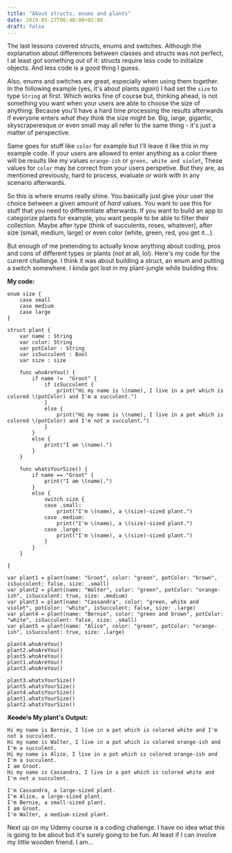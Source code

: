 ```yaml
---
title: "About structs, enums and plants"
date: 2019-05-27T06:48:00+02:00
draft: false
---
```


The last lessons covered structs, enums and switches. Although the explanation about differences between classes and structs was not perfect, I at least got something out of it: structs require less code to initialize objects. And less code is a good thing I guess.

Also, enums and switches are great, especially when using them together. In the following example (yes, it's about plants _again_) I had set the ```size``` to type ```String``` at first. Which works fine of course but, thinking ahead, is not something you want when your users are able to choose the size of anything. Because you'll have a hard time processing the results afterwards if everyone enters _what they think_ the size might be. Big, large, gigantic, skyscraperesque or even small may all refer to the same thing - it's just a matter of perspective.

Same goes for stuff like ```color``` for example but I'll leave it like this in my example code. If your users are allowed to enter anything as a color there will be results like my values ```orange-ish``` or ```green, white and violet```, These values for ```color``` may be correct from your users perspetive. But they are, as mentioned previously, hard to process, evaluate or work with in any scenario afterwards.

So this is where enums really shine. You basically just give your user the choice between a given amount of *hard* values. You want to use this for stuff that you need to differentiate afterwards. If you want to build an app to categorize plants for example, you want people to be able to filter their collection. Maybe after type (think of succulents, roses, whatever), after size (small, medium, large) or even color (white, green, red, you get it...).

But enough of me pretending to actually know anything about coding, pros and cons of different types or plants (not at all, lol). Here's my code for the current challenge. I think it was about building a struct, an enum and putting a switch somewhere. I kinda got lost in my plant-jungle while building this:


**My code:**
```
enum size {
    case small
    case medium
    case large
}

struct plant {
    var name : String
    var color: String
    var potColor : String
    var isSucculent : Bool
    var size : size
    
    func whoAreYou() {
        if name !=  "Groot" {
            if isSucculent {
                print("Hi my name is \(name), I live in a pot which is colored \(potColor) and I'm a succulent.")
            }
            else {
                print("Hi my name is \(name), I live in a pot which is colored \(potColor) and I'm not a succulent.")
            }
        }
        else {
            print("I am \(name).")
        }
    }
    
    func whatsYourSize() {
        if name == "Groot" {
            print("I am \(name).")
        }
        else {
            switch size {
            case .small:
                print("I'm \(name), a \(size)-sized plant.")
            case .medium:
                print("I'm \(name), a \(size)-sized plant.")
            case .large:
                print("I'm \(name), a \(size)-sized plant.")
            }
        }
    }
    
}

var plant1 = plant(name: "Groot", color: "green", potColor: "brown", isSucculent: false, size: .small)
var plant2 = plant(name: "Walter", color: "green", potColor: "orange-ish", isSucculent: true, size: .medium)
var plant3 = plant(name: "Cassandra", color: "green, white and violet", potColor: "white", isSucculent: false, size: .large)
var plant4 = plant(name: "Bernie", color: "green and brown", potColor: "white", isSucculent: false, size: .small)
var plant5 = plant(name: "Alice", color: "green", potColor: "orange-ish", isSucculent: true, size: .large)

plant4.whoAreYou()
plant2.whoAreYou()
plant5.whoAreYou()
plant1.whoAreYou()
plant3.whoAreYou()

plant3.whatsYourSize()
plant5.whatsYourSize()
plant4.whatsYourSize()
plant1.whatsYourSize()
plant2.whatsYourSize()
```

**~~Xcode's~~ My plant's Output:**
```
Hi my name is Bernie, I live in a pot which is colored white and I'm not a succulent.
Hi my name is Walter, I live in a pot which is colored orange-ish and I'm a succulent.
Hi my name is Alice, I live in a pot which is colored orange-ish and I'm a succulent.
I am Groot.
Hi my name is Cassandra, I live in a pot which is colored white and I'm not a succulent.

I'm Cassandra, a large-sized plant.
I'm Alice, a large-sized plant.
I'm Bernie, a small-sized plant.
I am Groot.
I'm Walter, a medium-sized plant.
```


Next up on my Udemy course is a coding challenge. I have no idea what this is going to be about but it's surely going to be fun. At least if I can involve my little wooden friend. I am...